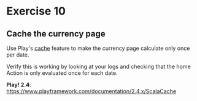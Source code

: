 # Exercise 10

## Cache the currency page

Use Play's [cache](https://www.playframework.com/documentation/2.5.x/ScalaCache) feature to make the currency page calculate only once per date.

Verify this is working by looking at your logs and checking that the home Action is only evaluated once for each date.

**Play! 2.4**: https://www.playframework.com/documentation/2.4.x/ScalaCache